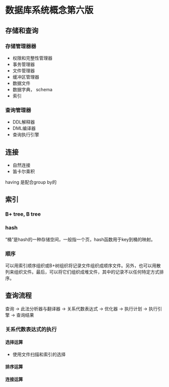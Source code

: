 # 数据库系统概念第六版

## 存储和查询

### 存储管理器器

- 权限和完整性管理器
- 事务管理器
- 文件管理器
- 缓冲区管理器
- 数据文件
- 数据字典， schema
- 索引

### 查询管理器

- DDL解释器
- DML编译器
- 查询执行引擎

## 连接

- 自然连接
- 笛卡尔乘积

having 是配合group by的

## 索引

### B+ tree, B tree

### hash

“桶”是hash的一种存储空间，一般指一个页，hash函数用于key到桶的映射。

### 顺序

可以用索引顺序组织或B+树组织将记录文件组织成顺序文件。另外，也可以用散列来组织文件。最后，可以将它们组织成堆文件，其中的记录不以任何特定方式排序。

## 查询流程

查询 -> 此法分析器与翻译器 -> 关系代数表达式 -> 优化器 -> 执行计划 -> 执行引擎 -> 查询结果

### 关系代数表达式的执行

#### 选择运算

- 使用文件扫描和索引的选择

#### 排序运算

#### 连接运算
